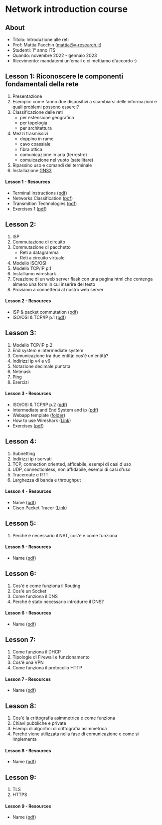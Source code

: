 # Network introduction course

## About

- Titolo: Introduzione alle reti
- Prof: Mattia Pacchin (mattia@v-research.it)
- Studenti: 1° anno ITS
- Quando: novembre 2022 - gennaio 2023
- Ricevimento: mandatemi un'email e ci mettiamo d'accordo :)

## Lesson 1: Riconoscere le componenti fondamentali della rete

1. Presentazione
2. Esempio: come fanno due dispositivi a scambiarsi delle informazioni e quali problemi possono esserci?
3. Classificazione delle reti
   - per estensione geografica
   - per topologia
   - per architettura
4. Mezzi trasmissivi
   - doppino in rame
   - cavo coassiale
   - fibra ottica
   - comunicazione in aria (terrestre)
   - comuicazione nel vuoto (satellitare)
5. Ripassino uso e comandi del terminale
6. Installazione [GNS3](https://docs.gns3.com/docs/getting-started/installation/linux/)

#### Lesson 1 - Resources
- Terminal Instructions ([pdf](material/terminal_instructions.pdf))
- Networks Classification ([pdf](material/computer_networks.pdf))
- Transmition Technologies ([pdf](material/transmition_technologies.pdf))
- Exercises 1 ([pdf](material/exercises_1.pdf))

## Lesson 2: 

1. ISP
2. Commutazione di circuito
3. Commutazione di pacchetto
   - Reti a datagramma
   - Reti a circuito virtuale
4. Modello ISO/OSI
5. Modello TCP/IP p.1
6. Installiamo wireshark
7. Creazione di un web server flask con una pagina html che contenga almeno una form in cui inserire del testo
8. Proviamo a connetterci al nostro web server

#### Lesson 2 - Resources
- ISP & packet commutation ([pdf](material/isp_commutation.pdf))
- ISO/OSI & TCP/IP p.1 ([pdf](material/isoosi_tcpip_1.pdf))

## Lesson 3: 

1. Modello TCP/IP p.2
2. End system e intermediate system
3. Comunicazione tra due entità: cos'è un'entità?
4. Indirizzi ip v4 e v6
5. Notazione decimale puntata
6. Netmask
7. Ping
8. Esercizi

#### Lesson 3 - Resources
- ISO/OSI & TCP/IP p.2 ([pdf](material/isoosi_tcpip_2.pdf))
- Intermediate and End System and ip ([pdf](material/intermediate_end_system_ip.pdf))
- Webapp template ([folder](https://drive.google.com/drive/folders/1k7RpmG6FnTIlgFRgCB_XRhLSFnkfL9JY?usp=share_link))
- How to use Wireshark ([Link](https://www.lifewire.com/wireshark-tutorial-4143298))
- Exercises ([pdf](material/ip_exercises.pdf))

## Lesson 4: 

1. Subnetting
2. Indirizzi ip riservati
3. TCP, connection oriented, affidabile, esempi di casi d'uso
4. UDP, connectionless, non affidabile, esempi di casi d'uso
5. Traceroute e RTT
6. Larghezza di banda e throughput

#### Lesson 4 - Resources
- Name ([pdf](material/.pdf))
- Cisco Packet Tracer ([Link](https://www.netacad.com/portal/resources/packet-tracer)) 

## Lesson 5: 

1. Perché è necessario il NAT, cos'è e come funziona

#### Lesson 5 - Resources
- Name ([pdf](material/.pdf))

## Lesson 6: 

1. Cos'è e come funziona il Routing
2. Cos'è un Socket
3. Come funziona il DNS
4. Perché è stato necessario introdurre il DNS?

#### Lesson 6 - Resources
- Name ([pdf](material/.pdf))

## Lesson 7: 

1. Come funziona il DHCP
2. Tipologie di Firewall e funzionamento
3. Cos'è una VPN
4. Come funziona il protocollo HTTP

#### Lesson 7 - Resources
- Name ([pdf](material/.pdf))

## Lesson 8: 

1. Cos'è la crittografia asimmetrica e come funziona
2. Chiavi pubbliche e private
3. Esempi di algoritmi di crittografia asimmetrica
4. Perché viene utilizzata nella fase di comunicazione e come si implementa

#### Lesson 8 - Resources
- Name ([pdf](material/.pdf))

## Lesson 9: 

1. TLS
2. HTTPS

#### Lesson 9 - Resources
- Name ([pdf](material/.pdf))
